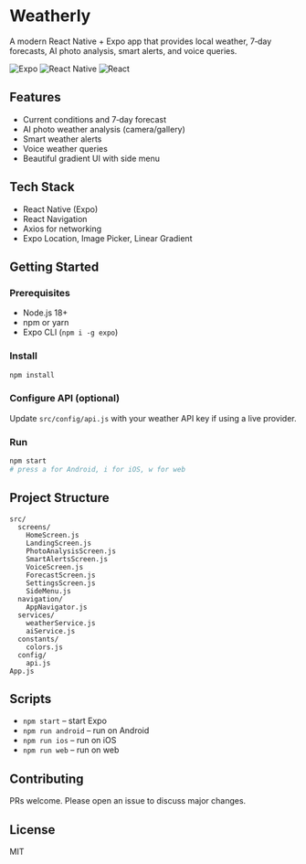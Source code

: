 # Weatherly

A modern React Native + Expo app that provides local weather, 7‑day forecasts, AI photo analysis, smart alerts, and voice queries.

![Expo](https://img.shields.io/badge/Expo-53.x-green)
![React Native](https://img.shields.io/badge/React%20Native-0.79.x-blue)
![React](https://img.shields.io/badge/React-19.0.0-61dafb)

## Features

- Current conditions and 7‑day forecast
- AI photo weather analysis (camera/gallery)
- Smart weather alerts
- Voice weather queries
- Beautiful gradient UI with side menu

## Tech Stack

- React Native (Expo)
- React Navigation
- Axios for networking
- Expo Location, Image Picker, Linear Gradient

## Getting Started

### Prerequisites
- Node.js 18+
- npm or yarn
- Expo CLI (`npm i -g expo`)

### Install
```bash
npm install
```

### Configure API (optional)
Update `src/config/api.js` with your weather API key if using a live provider.

### Run
```bash
npm start
# press a for Android, i for iOS, w for web
```

## Project Structure

```
src/
  screens/
    HomeScreen.js
    LandingScreen.js
    PhotoAnalysisScreen.js
    SmartAlertsScreen.js
    VoiceScreen.js
    ForecastScreen.js
    SettingsScreen.js
    SideMenu.js
  navigation/
    AppNavigator.js
  services/
    weatherService.js
    aiService.js
  constants/
    colors.js
  config/
    api.js
App.js
```

## Scripts

- `npm start` – start Expo
- `npm run android` – run on Android
- `npm run ios` – run on iOS
- `npm run web` – run on web

## Contributing

PRs welcome. Please open an issue to discuss major changes.

## License

MIT